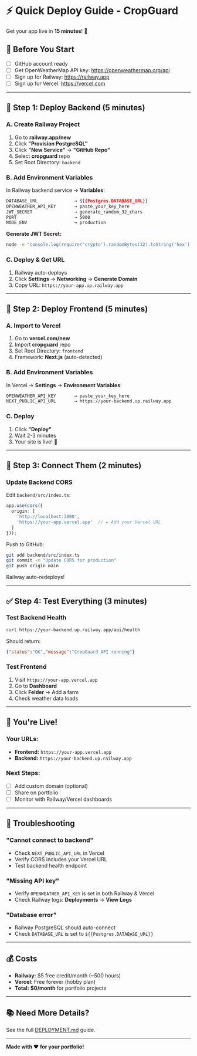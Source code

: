 # ⚡ Quick Deploy Guide - CropGuard

Get your app live in **15 minutes**! 🚀

## 📝 Before You Start

- [ ] GitHub account ready
- [ ] Get OpenWeatherMap API key: https://openweathermap.org/api
- [ ] Sign up for Railway: https://railway.app
- [ ] Sign up for Vercel: https://vercel.com

---

## 🎯 Step 1: Deploy Backend (5 minutes)

### A. Create Railway Project

1. Go to **railway.app/new**
2. Click **"Provision PostgreSQL"**
3. Click **"New Service"** → **"GitHub Repo"**
4. Select **cropguard** repo
5. Set Root Directory: `backend`

### B. Add Environment Variables

In Railway backend service → **Variables**:

```bash
DATABASE_URL              → ${{Postgres.DATABASE_URL}}
OPENWEATHER_API_KEY       → paste_your_key_here
JWT_SECRET                → generate_random_32_chars
PORT                      → 5000
NODE_ENV                  → production
```

**Generate JWT Secret:**
```bash
node -e "console.log(require('crypto').randomBytes(32).toString('hex'))"
```

### C. Deploy & Get URL

1. Railway auto-deploys
2. Click **Settings** → **Networking** → **Generate Domain**
3. Copy URL: `https://your-app.up.railway.app`

---

## 🎨 Step 2: Deploy Frontend (5 minutes)

### A. Import to Vercel

1. Go to **vercel.com/new**
2. Import **cropguard** repo
3. Set Root Directory: `frontend`
4. Framework: **Next.js** (auto-detected)

### B. Add Environment Variables

In Vercel → **Settings** → **Environment Variables**:

```bash
OPENWEATHER_API_KEY       → paste_your_key_here
NEXT_PUBLIC_API_URL       → https://your-backend.up.railway.app
```

### C. Deploy

1. Click **"Deploy"**
2. Wait 2-3 minutes
3. Your site is live! 🎉

---

## 🔗 Step 3: Connect Them (2 minutes)

### Update Backend CORS

Edit `backend/src/index.ts`:

```typescript
app.use(cors({
  origin: [
    'http://localhost:3000',
    'https://your-app.vercel.app'  // ← Add your Vercel URL
  ]
}));
```

Push to GitHub:
```bash
git add backend/src/index.ts
git commit -m "Update CORS for production"
git push origin main
```

Railway auto-redeploys!

---

## ✅ Step 4: Test Everything (3 minutes)

### Test Backend Health
```bash
curl https://your-backend.up.railway.app/api/health
```

Should return:
```json
{"status":"OK","message":"CropGuard API running"}
```

### Test Frontend
1. Visit `https://your-app.vercel.app`
2. Go to **Dashboard**
3. Click **Felder** → Add a farm
4. Check weather data loads

---

## 🎉 You're Live!

### Your URLs:
- **Frontend:** `https://your-app.vercel.app`
- **Backend:** `https://your-backend.up.railway.app`

### Next Steps:
- [ ] Add custom domain (optional)
- [ ] Share on portfolio
- [ ] Monitor with Railway/Vercel dashboards

---

## 🐛 Troubleshooting

### "Cannot connect to backend"
- Check `NEXT_PUBLIC_API_URL` in Vercel
- Verify CORS includes your Vercel URL
- Test backend health endpoint

### "Missing API key"
- Verify `OPENWEATHER_API_KEY` is set in both Railway & Vercel
- Check Railway logs: **Deployments** → **View Logs**

### "Database error"
- Railway PostgreSQL should auto-connect
- Check `DATABASE_URL` is set to `${{Postgres.DATABASE_URL}}`

---

## 💰 Costs

- **Railway:** $5 free credit/month (~500 hours)
- **Vercel:** Free forever (hobby plan)
- **Total:** **$0/month** for portfolio projects

---

## 📚 Need More Details?

See the full [DEPLOYMENT.md](./DEPLOYMENT.md) guide.

---

**Made with ❤️ for your portfolio!**
